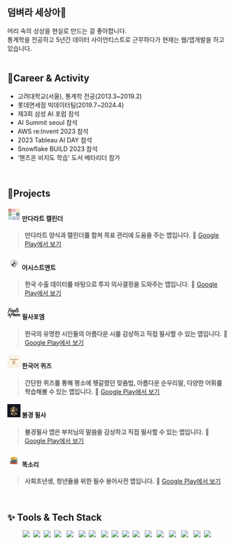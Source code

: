 ## 덤벼라 세상아👋
머리 속의 상상을 현실로 만드는 걸 좋아합니다.<br/>
통계학을 전공하고 5년간 데이터 사이언티스트로 근무하다가 현재는 웹/앱개발을 하고 있습니다.
<br/>
<br/>
## 🚩Career & Activity 
- 고려대학교(서울), 통계학 전공(2013.3~2019.2)
- 롯데면세점 빅데이터팀(2019.7~2024.4)
- 제3회 삼성 AI 포럼 참석
- AI Summit seoul 참석
- AWS re:Invent 2023 참석
- 2023 Tableau AI DAY 참석
- Snowflake BUILD 2023 참석
- ‘핸즈온 비지도 학습' 도서 베타리더 참가
<br/>

## 📱Projects  

#### <img src="https://github.com/noognoog/image_repository/blob/main/mandalart_playstore.png?raw=true" width="30" height="30" /> 만다라트 캘린더 
> **만다라트 양식과 캘린더를 합쳐 목표 관리에 도움을 주는 앱입니다.**
🔗 [Google Play에서 보기](https://play.google.com/store/apps/details?id=com.mandalart_calendar.musubi94)  

#### <img src="https://github.com/noognoog/image_repository/blob/main/assistant_playstore.png?raw=true" width="30" height="30" /> 어시스트앤트
> **한국 수출 데이터를 바탕으로 투자 의사결정을 도와주는 앱입니다.**
🔗 [Google Play에서 보기](https://play.google.com/store/apps/details?id=com.invest_assistant.hyunwookmusubi)  

#### <img src="https://github.com/noognoog/image_repository/blob/main/feelsapoem_playstore.png?raw=true" width="30" height="30" /> 필사포엠
> **한국의 유명한 시인들의 아름다운 시를 감상하고 직접 필사할 수 있는 앱입니다.**
🔗 [Google Play에서 보기](https://play.google.com/store/apps/details?id=com.feels_a_poem.musubi94)  

#### <img src="https://github.com/noognoog/image_repository/blob/main/korean_playstore.png?raw=true" width="30" height="30" /> 한국어 퀴즈
> **간단한 퀴즈를 통해 평소에 헷갈렸던 맞춤법, 아름다운 순우리말, 다양한 어휘를 학습해볼 수 있는 앱입니다.**
🔗 [Google Play에서 보기](https://play.google.com/store/apps/details?id=com.korean_quiz.musubi94)

#### <img src="https://github.com/noognoog/image_repository/blob/main/buddha_playstore.png?raw=true" width="30" height="30" /> 불경 필사
> **불경필사 앱은 부처님의 말씀을 감상하고 직접 필사할 수 있는 앱입니다.**
🔗 [Google Play에서 보기](https://play.google.com/store/apps/details?id=com.buddha_scripture.musubi94)

#### <img src="https://github.com/noognoog/image_repository/blob/main/ddoksori_playstore.png?raw=true" width="30" height="30" /> 똑소리
> **사회초년생, 청년들을 위한 필수 용어사전 앱입니다.**
🔗 [Google Play에서 보기](https://play.google.com/store/apps/details?id=com.ddoksori.musubi94)  
<br/>

## ✨ Tools & Tech Stack 
<div align="center">
  <img src="https://img.shields.io/badge/javascript-F7DF1E?style=for-the-badge&logo=javascript&logoColor=black">&nbsp
  <img src="https://img.shields.io/badge/html5-E34F26?style=for-the-badge&logo=html5&logoColor=white">&nbsp
  <img src="https://img.shields.io/badge/css-1572B6?style=for-the-badge&logo=css3&logoColor=white">&nbsp
  <img src="https://img.shields.io/badge/react-61DAFB?style=for-the-badge&logo=react&logoColor=black"> &nbsp
  <img src="https://img.shields.io/badge/flutter-02569B?style=for-the-badge&logo=flutter&logoColor=white"> &nbsp
  <img src="https://img.shields.io/badge/firebase-FFCA28?style=for-the-badge&logo=firebase&logoColor=white">&nbsp
  <img src="https://img.shields.io/badge/node.js-339933?style=for-the-badge&logo=Node.js&logoColor=white"> &nbsp
  <img src="https://img.shields.io/badge/express-000000?style=for-the-badge&logo=express&logoColor=white">&nbsp
  <img src="https://img.shields.io/badge/python-3776AB?style=for-the-badge&logo=python&logoColor=white">&nbsp
  <img src="https://img.shields.io/badge/mysql-4479A1?style=for-the-badge&logo=mysql&logoColor=white">&nbsp
  <img src="https://img.shields.io/badge/amazonaws-232F3E?style=for-the-badge&logo=amazonaws&logoColor=white"> &nbsp
  <img src="https://img.shields.io/badge/git-F05032?style=for-the-badge&logo=git&logoColor=white"> &nbsp
  <img src="https://img.shields.io/badge/pug-A86454?style=for-the-badge&logo=pug&logoColor=white"> &nbsp
  <img src="https://img.shields.io/badge/Amazon%20EC2-FF9900?style=for-the-badge&logo=Amazon%20EC2&logoColor=white"> &nbsp
  <img src="https://img.shields.io/badge/Amazon%20S3-569A31?style=for-the-badge&logo=Amazon%20S3&logoColor=white"> &nbsp
  <img src="https://img.shields.io/badge/Confluence-172B4D?style=for-the-badge&logo=Confluence&logoColor=white">&nbsp
  <img src="https://img.shields.io/badge/awslambda-FF9900?style=for-the-badge&logo=awslambda&logoColor=white">&nbsp
</div>

<!--
**noognoog/noognoog** is a ✨ _special_ ✨ repository because its `README.md` (this file) appears on your GitHub profile.

Here are some ideas to get you started:

- 🔭 I’m currently working on ...
- 🌱 I’m currently learning ...
- 👯 I’m looking to collaborate on ...
- 🤔 I’m looking for help with ...
- 💬 Ask me about ...
- 📫 How to reach me: ...
- 😄 Pronouns: ...
- ⚡ Fun fact: ...
-->
